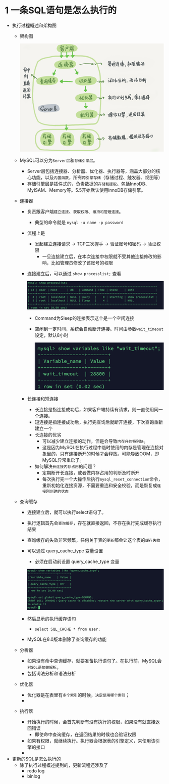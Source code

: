 # 1 一条SQL语句是怎么执行的

- 执行过程概述和架构图
    - 架构图

        ![1%20%E4%B8%80%E6%9D%A1SQL%E8%AF%AD%E5%8F%A5%E6%98%AF%E6%80%8E%E4%B9%88%E6%89%A7%E8%A1%8C%E7%9A%84%20211e2dbb68cf4e7b99d61dfe95d8a6d1/Untitled.png](1%20%E4%B8%80%E6%9D%A1SQL%E8%AF%AD%E5%8F%A5%E6%98%AF%E6%80%8E%E4%B9%88%E6%89%A7%E8%A1%8C%E7%9A%84%20211e2dbb68cf4e7b99d61dfe95d8a6d1/Untitled.png)

    - MySQL可以分为`Server层`和`存储引擎层`。
        - Server层包括连接器、分析器、优化器、执行器等，涵盖大部分的核心功能，以及`内置函数`，所有`跨引擎存储`（存储过程、触发器、视图等）
        - 存储引擎层是插件式的，负责数据的`存储和提取`。包括InnoDB、MyISAM、Memory等。5.5开始默认使用InnoDB存储引擎。
    - 连接器
        - 负责跟客户端`建立连接`、`获取权限`、`维持和管理连接`。
            - 典型的命令就是 `mysql -u name -p password`
        - 流程上是
            - 发起建立连接请求 → TCP三次握手 → 验证账号和密码 → 验证权限
                - 一旦连接建立后，在本次连接中权限就不受其他连接修改的影响，比如管理员修改了该账号的权限
        - 连接建立后，可以通过 `show processlist;` 查看

            ![1%20%E4%B8%80%E6%9D%A1SQL%E8%AF%AD%E5%8F%A5%E6%98%AF%E6%80%8E%E4%B9%88%E6%89%A7%E8%A1%8C%E7%9A%84%20211e2dbb68cf4e7b99d61dfe95d8a6d1/Untitled%201.png](1%20%E4%B8%80%E6%9D%A1SQL%E8%AF%AD%E5%8F%A5%E6%98%AF%E6%80%8E%E4%B9%88%E6%89%A7%E8%A1%8C%E7%9A%84%20211e2dbb68cf4e7b99d61dfe95d8a6d1/Untitled%201.png)

            - Command为Sleep的连接表示这个是一个空闲连接
            - 空闲到一定时间，系统会自动断开连接。时间由参数`wait_timeout` 设定，默认8小时

                ![1%20%E4%B8%80%E6%9D%A1SQL%E8%AF%AD%E5%8F%A5%E6%98%AF%E6%80%8E%E4%B9%88%E6%89%A7%E8%A1%8C%E7%9A%84%20211e2dbb68cf4e7b99d61dfe95d8a6d1/Untitled%202.png](1%20%E4%B8%80%E6%9D%A1SQL%E8%AF%AD%E5%8F%A5%E6%98%AF%E6%80%8E%E4%B9%88%E6%89%A7%E8%A1%8C%E7%9A%84%20211e2dbb68cf4e7b99d61dfe95d8a6d1/Untitled%202.png)

        - 长连接和短连接
            - 长连接是指连接成功后，如果客户端持续有请求，则一直使用同一个连接。
            - 短连接是指连接成功后，执行完查询后就断开连接，下次查询重新建立一个
            - 长连接的优劣
                - 可以减少建立连接的动作，但是会导致`内存升的特别快`。
                - 这是因为MySQL在执行过程中临时使用的内存是管理在连接对象里的，只有连接断开的时候才会释放。可能导致OOM，即MySQL异常重启了。
            - 如何解决`长连接内存占用`的问题？
                - 定期断开长连接，或者做内存占用的判断及时断开
                - 每次执行完一个大操作后执行`mysql_reset_connection`命令，重新初始化连接资源，不需要重连和安全校验，而是恢复成`连接刚创建的状态`

    - 查询缓存
        - 连接建立后，就可以执行select语句了。
        - 执行逻辑首先会`查询缓存`，存在就直接返回，不存在执行完成缓存执行结果
        - 查询缓存的失效非常频繁，任何关于表的`更新`都会让这个表的`缓存失效`
        - 可以通过 query_cache_type 变量设置
            - 必须在启动前设置 query_cache_type 变量

            ![1%20%E4%B8%80%E6%9D%A1SQL%E8%AF%AD%E5%8F%A5%E6%98%AF%E6%80%8E%E4%B9%88%E6%89%A7%E8%A1%8C%E7%9A%84%20211e2dbb68cf4e7b99d61dfe95d8a6d1/Untitled%203.png](1%20%E4%B8%80%E6%9D%A1SQL%E8%AF%AD%E5%8F%A5%E6%98%AF%E6%80%8E%E4%B9%88%E6%89%A7%E8%A1%8C%E7%9A%84%20211e2dbb68cf4e7b99d61dfe95d8a6d1/Untitled%203.png)

        - 然后显示的执行缓存语句
            - `select SQL_CACHE * from user;`
        - MySQL在8.0版本删除了查询缓存的功能
    - 分析器
        - 如果没有命中查询缓存，就要准备执行语句了。在执行前，MySQL会`对SQL语句做解析`。
        - 包括词法分析和语法分析
    - 优化器
        - 优化器是在表里有`多个索引`的时候，`决定使用哪个索引`；
        - 
    - 执行器
        - 开始执行的时候，会首先判断有没有执行的权限，如果没有就直接返回错误
            - 即使命中查询缓存，在返回结果的时候也会验证权限
        - 如果有权限，就继续执行。执行器会根据表的引擎定义，来使用该引擎的接口
        - 
- 更新的SQL是怎么执行的
    - 除了执行过程概述提到的，更新流程还涉及了
        - redo log
        - binlog